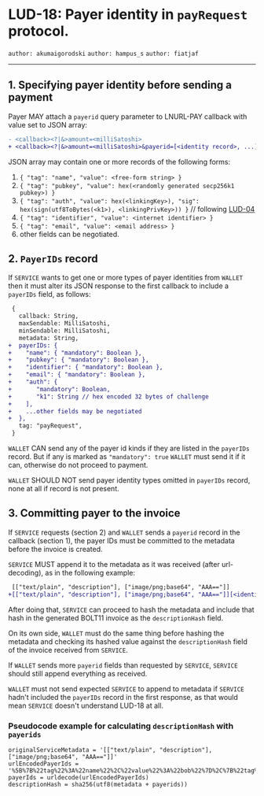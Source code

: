 LUD-18: Payer identity in `payRequest` protocol.
================================================

`author: akumaigorodski` `author: hampus_s` `author: fiatjaf`

---

## 1. Specifying payer identity before sending a payment

Payer MAY attach a `payerid` query parameter to LNURL-PAY callback with value set to JSON array:

```diff
- <callback><?|&>amount=<milliSatoshi>
+ <callback><?|&>amount=<milliSatoshi>&payerid=[<identity record>, ...]
```

JSON array may contain one or more records of the following forms:

1. `{ "tag": "name", "value": <free-form string> }`
2. `{ "tag": "pubkey", "value": hex(<randomly generated secp256k1 pubkey>) }`
3. `{ "tag": "auth", "value": hex(<linkingKey>), "sig": hex(sign(utf8ToBytes(<k1>), <linkingPrivKey>)) }` // following [LUD-04](04.md)
4. `{ "tag": "identifier", "value": <internet identifier> }`
5. `{ "tag": "email", "value": <email address> }`
6. other fields can be negotiated.

## 2. `PayerIDs` record

If `SERVICE` wants to get one or more types of payer identities from `WALLET` then it must alter its JSON response to the first callback to include a `payerIDs` field, as follows:

```diff
 {
   callback: String,
   maxSendable: MilliSatoshi,
   minSendable: MilliSatoshi,
   metadata: String,
+  payerIDs: {
+    "name": { "mandatory": Boolean },
+    "pubkey": { "mandatory": Boolean },
+    "identifier": { "mandatory": Boolean },
+    "email": { "mandatory": Boolean },
+    "auth": {
+       "mandatory": Boolean,
+       "k1": String // hex encoded 32 bytes of challenge
+    ],
+    ...other fields may be negotiated
+  },
   tag: "payRequest",
 }
```

`WALLET` CAN send any of the payer id kinds if they are listed in the `payerIDs` record. But if any is marked as `"mandatory": true` `WALLET` must send it if it can, otherwise do not proceed to payment.

`WALLET` SHOULD NOT send payer identity types omitted in `payerIDs` record, none at all if record is not present.

## 3. Committing payer to the invoice

If `SERVICE` requests (section 2) and `WALLET` sends a `payerid` record in the callback (section 1), the payer IDs must be committed to the metadata before the invoice is created.

`SERVICE` MUST append it to the metadata as it was received (after url-decoding), as in the following example:

```diff
 [["text/plain", "description"], ["image/png;base64", "AAA=="]]
+[["text/plain", "description"], ["image/png;base64", "AAA=="]][<identity record>, ...]
```

After doing that, `SERVICE` can proceed to hash the metadata and include that hash in the generated BOLT11 invoice as the `descriptionHash` field.

On its own side, `WALLET` must do the same thing before hashing the metadata and checking its hashed value against the `descriptionHash` field of the invoice received from `SERVICE`.

If `WALLET` sends more `payerid` fields than requested by `SERVICE`, `SERVICE` should still append everything as received.

`WALLET` must not send expected `SERVICE` to append to metadata if `SERVICE` hadn't included the `payerIDs` record in the first response, as that would mean `SERVICE` doesn't understand LUD-18 at all.

### Pseudocode example for calculating `descriptionHash` with `payerids`

```
originalServiceMetadata = '[["text/plain", "description"], ["image/png;base64", "AAA=="]]'
urlEncodedPayerIds = '%5B%7B%22tag%22%3A%22name%22%2C%22value%22%3A%22bob%22%7D%2C%7B%22tag%22%3A%22auth%22%2C%22value%22%3A%2202c9323d02fc164f89c8f688dbfba8aad69a96fa8f6253ba8cce2c6f1546073fa3%22%2C%22sig%22%3A%222afd21794e2a801d0d516584ceebe1a24ed8991dd5ec708259aeaee5c0d2d1437542b689ee5d39e619a01a257142d49c18a4af3088c46ce87e2d941a1bcc7210%22%7D%2C%7B%22tag%22%3A%22identifier%22%2C%22value%22%3A%22bob%40bob.com%22%7D%2C%7B%22tag%22%3A%22pubkey%22%2C%22value%22%3A%2203ee58475055820fbfa52e356a8920f62f8316129c39369dbdde3e5d0198a9e315%22%7D%5D'
payerIds = urldecode(urlEncodedPayerIds)
descriptionHash = sha256(utf8(metadata + payerids))
```
